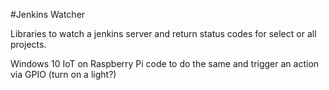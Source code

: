 #Jenkins Watcher

Libraries to watch a jenkins server and return status codes for select or all projects. 

Windows 10 IoT on Raspberry Pi code to do the same and trigger an action via GPIO (turn on a light?)


